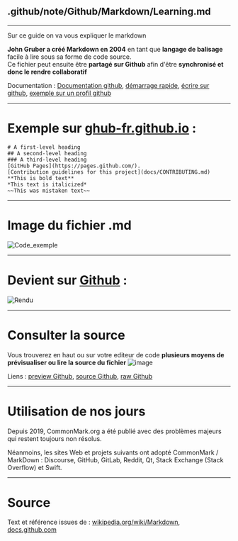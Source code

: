 ## .github/note/Github/Markdown/Learning.md
---
Sur ce guide on va vous expliquer le markdown

**John Gruber a créé Markdown en 2004** en tant que **langage de balisage** facile à lire sous sa forme de code source.  
Ce fichier peut ensuite être **partagé sur Github** afin d'être **synchronisé et donc le rendre collaboratif**

Documentation : [Documentation github](https://docs.github.com/fr/get-started/writing-on-github/getting-started-with-writing-and-formatting-on-github/basic-writing-and-formatting-syntax), [démarrage rapide](https://docs.github.com/en/get-started/writing-on-github/getting-started-with-writing-and-formatting-on-github/quickstart-for-writing-on-github), [écrire sur github](https://docs.github.com/fr/get-started/writing-on-github), [exemple sur un profil github](https://docs.github.com/en/account-and-profile/setting-up-and-managing-your-github-profile/customizing-your-profile/managing-your-profile-readme)

---

# Exemple sur [ghub-fr.github.io](https://ghub-fr.github.io/cours/markdown) : 
```
# A first-level heading
## A second-level heading
### A third-level heading
[GitHub Pages](https://pages.github.com/).
[Contribution guidelines for this project](docs/CONTRIBUTING.md)
**This is bold text**
*This text is italicized*
~~This was mistaken text~~
```

---

# Image du fichier .md
![Code_exemple](https://github.com/GHub-fr/.github/assets/84735589/31e99228-46fa-4b86-9e6d-215bc31394e1)

---

# Devient sur [Github](https://github.com) :
![Rendu](https://github.com/GHub-fr/.github/assets/84735589/4020560a-d73a-4c88-a07f-c7faef53c103)

---

# Consulter la source
Vous trouverez en haut ou sur votre editeur de code **plusieurs moyens de prévisualiser ou lire la source du fichier**
![image](https://github.com/GHub-fr/.github/assets/84735589/47a78dbd-9f2d-4bfc-8d8d-71384c48c0f4)

Liens : [preview Github](https://github.com/GHub-fr/.github/blob/main/note/Github/Markdown/Learning.md), [source Github](https://github.com/GHub-fr/.github/blob/main/note/Github/Markdown/Learning.md?plain=1), [raw Github](https://raw.githubusercontent.com/GHub-fr/.github/main/note/Github/Markdown/Learning.md)

---

# Utilisation de nos jours
Depuis 2019, CommonMark.org a été publié avec des problèmes majeurs qui restent toujours non résolus.

Néanmoins, les sites Web et projets suivants ont adopté CommonMark / MarkDown : Discourse, GitHub, GitLab, Reddit, Qt, Stack Exchange (Stack Overflow) et Swift.

---

# Source
Text et référence issues de : [wikipedia.org/wiki/Markdown](https://en.wikipedia.org/wiki/Markdown), [docs.github.com](https://docs.github.com/)

